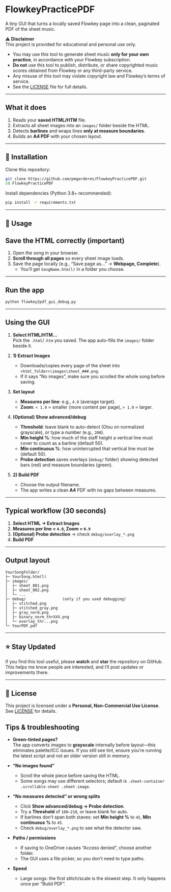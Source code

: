 # FlowkeyPracticePDF

A tiny GUI that turns a locally saved Flowkey page into a clean, paginated PDF of the sheet music.



⚠️ **Disclaimer**  
This project is provided for educational and personal use only.  
- You may use this tool to generate sheet music **only for your own practice**, in accordance with your Flowkey subscription.  
- **Do not** use this tool to publish, distribute, or share copyrighted music scores obtained from Flowkey or any third-party service.  
- Any misuse of this tool may violate copyright law and Flowkey’s terms of service.  
- See the [LICENSE](LICENSE) file for full details.

---

## What it does
1. Reads your **saved HTML/HTM** file.  
2. Extracts all sheet images into an `images/` folder beside the HTML.  
3. Detects **barlines** and wraps lines **only at measure boundaries**.  
4. Builds an **A4 PDF** with your chosen layout.


---

## 🚀 Installation
Clone this repository:

```bash
git clone https://github.com/pmgarderes/FlowkeyPracticePDF.git
cd FlowkeyPracticePDF
```

Install dependencies (Python 3.8+ recommended):

```bash
pip install -r requirements.txt
```

---

## 📖 Usage


## Save the HTML correctly (important)
1. Open the song in your browser.
2. **Scroll through all pages** so every sheet image loads.
3. Save the page locally (e.g., “Save page as…” → **Webpage, Complete**).
   - You’ll get `SongName.htm(l)` in a folder you choose.

---

## Run the app

```bash
python flowkey2pdf_gui_debug.py
```

---

## Using the GUI
1. **Select HTML/HTM…**  
   Pick the `.html`/`.htm` you saved. The app auto-fills the `images/` folder beside it.

2. **1) Extract Images**  
   - Downloads/copies every page of the sheet into `<html_folder>\images\sheet_###.png`.  
   - If it says “No images”, make sure you scrolled the whole song before saving.

3. **Set layout**
   - **Measures per line**: e.g., `4.0` (average target).  
   - **Zoom**: `< 1.0` = smaller (more content per page), `> 1.0` = larger.

4. **(Optional) Show advanced/debug**
   - **Threshold**: leave blank to auto-detect (Otsu on normalized grayscale), or type a number (e.g., `200`).  
   - **Min height %**: how much of the staff height a vertical line must cover to count as a barline (default 50).  
   - **Min continuous %**: how uninterrupted that vertical line must be (default 50).  
   - **Probe detection** saves overlays (`debug/` folder) showing detected bars (red) and measure boundaries (green).

5. **2) Build PDF**  
   - Choose the output filename.  
   - The app writes a clean **A4** PDF with no gaps between measures.

---

## Typical workflow (30 seconds)
1. **Select HTML → Extract Images**  
2. **Measures per line = `4.0`, Zoom = `0.9`**  
3. **(Optional) Probe detection** → check `debug/overlay_*.png`  
4. **Build PDF**

---

## Output layout
```
YourSongFolder/
├─ YourSong.htm(l)
├─ images/
│  ├─ sheet_001.png
│  ├─ sheet_002.png
│  └─ ...
├─ debug/                (only if you used debugging)
│  ├─ stitched.png
│  ├─ stitched_gray.png
│  ├─ gray_norm.png
│  ├─ binary_norm_thrXXX.png
│  └─ overlay_thr...png
└─ YourPDF.pdf
```


---

## ⭐ Stay Updated
If you find this tool useful, please **watch** and **star** the repository on GitHub.  
This helps me know people are interested, and I’ll post updates or improvements there.  

---

## 📜 License
This project is licensed under a **Personal, Non-Commercial Use License**.  
See [LICENSE](LICENSE) for details.


## Tips & troubleshooting
- **Green-tinted pages?**  
  The app converts images to **grayscale** internally before layout—this eliminates palette/ICC issues. If you still see tint, ensure you’re running the latest script and not an older version still in memory.

- **“No images found”**  
  - Scroll the whole piece before saving the HTML.  
  - Some songs may use different selectors; default is `.sheet-container .scrollable-sheet .sheet-image`.

- **“No measures detected” or wrong splits**  
  - Click **Show advanced/debug → Probe detection**.  
  - Try a **Threshold** of `180–210`, or leave blank for auto.  
  - If barlines don’t span both staves: set **Min height %** to `45`, **Min continuous %** to `45`.  
  - Check `debug/overlay_*.png` to see what the detector saw.

- **Paths / permissions**  
  - If saving to OneDrive causes “Access denied”, choose another folder.  
  - The GUI uses a file picker, so you don’t need to type paths.

- **Speed**  
  - Large songs: the first stitch/scale is the slowest step. It only happens once per “Build PDF”.

